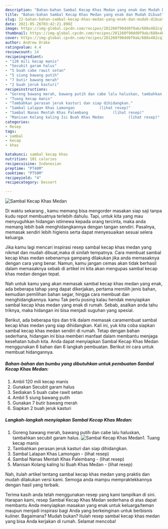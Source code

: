 ```yaml
---
description: "Bahan-bahan Sambal Kecap Khas Medan yang enak dan Mudah Dibuat"
title: "Bahan-bahan Sambal Kecap Khas Medan yang enak dan Mudah Dibuat"
slug: 22-bahan-bahan-sambal-kecap-khas-medan-yang-enak-dan-mudah-dibuat
date: 2021-05-26T03:42:21.890Z
image: https://img-global.cpcdn.com/recipes/201260f90dd0f9ab/680x482cq70/sambal-kecap-khas-medan-foto-resep-utama.jpg
thumbnail: https://img-global.cpcdn.com/recipes/201260f90dd0f9ab/680x482cq70/sambal-kecap-khas-medan-foto-resep-utama.jpg
cover: https://img-global.cpcdn.com/recipes/201260f90dd0f9ab/680x482cq70/sambal-kecap-khas-medan-foto-resep-utama.jpg
author: Andrew Drake
ratingvalue: 4.4
reviewcount: 14
recipeingredient:
- "120 mili kecap manis"
- "Secubit garam halus"
- "5 buah cabe rawit setan"
- "5 siung bawang putih"
- "7 butir bawang merah"
- "2 buah jeruk kasturi"
recipeinstructions:
- "Goreng bawang merah, bawang putih dan cabe lalu haluskan, tambahkan secubit garam halus."
- "Tuang kecap manis"
- "Tambahkan perasan jeruk kasturi dan siap dihidangkan."
- "Sambal Lalapan Khas Lamongan           (lihat resep)"
- "Sambal Nanas Mentah Khas Palembang           (lihat resep)"
- "Manisan Kolang kaling Isi Buah Khas Medan           (lihat resep)"
categories:
- Resep
tags:
- sambal
- kecap
- khas

katakunci: sambal kecap khas 
nutrition: 101 calories
recipecuisine: Indonesian
preptime: "PT40M"
cooktime: "PT50M"
recipeyield: "4"
recipecategory: Dessert

---
```



![Sambal Kecap Khas Medan](https://img-global.cpcdn.com/recipes/201260f90dd0f9ab/680x482cq70/sambal-kecap-khas-medan-foto-resep-utama.jpg)

Di waktu  sekarang , kamu memang bisa mengorder masakan siap saji tanpa kudu repot membuatnya terlebih dahulu. Tapi, untuk kita yang mau menyuguhkan hidangan istimewa kepada orang tercinta, maka anda memang lebih baik menghidangkannya dengan tangan sendiri. Pasalnya, memasak sendiri lebih higienis serta dapat menyesuaikan sesuai selera keluarga.

Jika kamu lagi mencari inspirasi resep sambal kecap khas medan yang nikmat dan mudah dibuat,maka di sinilah tempatnya. Cara membuat sambal kecap khas medan  sebenarnya gampang dilakukan jika anda memasaknya dengan cara yang benar. Namun, kamu jangan cemas akan tidak berhasil dalam memasaknya 
sebab di artikel ini kita akan mengupas sambal kecap khas medan dengan tepat.  



Nah untuk kamu yang akan memasak sambal kecap khas medan yang enak, ada beberapa tahap yang dapat dikerjakan, pertama memilih jenis bahan, kemudian pemilihan bahan segar, hingga cara membuat dan menghidangkannya. kamu Tak perlu pusing kalau hendak menyiapkan sambal kecap khas medan yang enak di rumah. Sebab, asalkan anda  tahu triknya, maka hidangan ini bisa menjadi suguhan yang spesial.

Berikut, ada beberapa tips dan trik dalam memasak caramembuat sambal kecap khas medan yang siap dihidangkan. Kali ini, yuk kita coba siapkan sambal kecap khas medan sendiri di rumah. Tetap dengan bahan sederhana, hidangan ini bisa memberi manfaat dalam membantu menjaga kesehatan tubuh kita. Anda dapat menyiapkan Sambal Kecap Khas Medan menggunakan 6 bahan dan 6 langkah pembuatan. Berikut ini cara untuk membuat hidangannya.

<!--inarticleads1-->

##### Bahan-bahan dan bumbu yang dibutuhkan untuk pembuatan Sambal Kecap Khas Medan:

1. Ambil 120 mili kecap manis
1. Gunakan Secubit garam halus
1. Sediakan 5 buah cabe rawit setan
1. Ambil 5 siung bawang putih
1. Gunakan 7 butir bawang merah
1. Siapkan 2 buah jeruk kasturi




<!--inarticleads2-->

##### Langkah-langkah menyiapkan Sambal Kecap Khas Medan:

1. Goreng bawang merah, bawang putih dan cabe lalu haluskan, tambahkan secubit garam halus.
<img src="https://img-global.cpcdn.com/steps/008bc2df1cafc3dc/160x128cq70/sambal-kecap-khas-medan-langkah-memasak-1-foto.jpg" alt="Sambal Kecap Khas Medan">1. Tuang kecap manis
1. Tambahkan perasan jeruk kasturi dan siap dihidangkan.
1. Sambal Lalapan Khas Lamongan -           (lihat resep)
1. Sambal Nanas Mentah Khas Palembang -           (lihat resep)
1. Manisan Kolang kaling Isi Buah Khas Medan -           (lihat resep)




Nah, itulah artikel tentang  sambal kecap khas medan  yang praktis dan mudah dilakukan versi kami. Semoga anda mampu mempraktekkannya dengan hasil yang terbaik. 

Terima kasih anda telah menggunakan resep yang kami tampilkan di sini. Harapan kami, resep  Sambal Kecap Khas Medan sederhana di atas dapat membantu Anda menyiapkan masakan yang enak untuk keluarga/teman maupun menjadi inspirasi bagi Anda yang berkeinginan untuk berbisnis kuliner. Bagaimana? Mudah bukan? Itulah resep sambal kecap khas medan yang bisa Anda kerjakan di rumah. Selamat mencoba!

